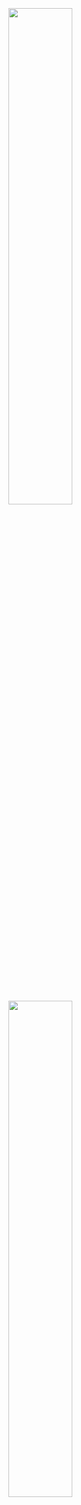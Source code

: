 
<p width="100%">
    <img width="50%" src="https://github.com/daengjun/PetStrory/assets/98893006/b1bde6d8-08e1-437f-bbbc-dd70b08a61ca"> 
    <img width="50%" src="https://github.com/daengjun/PetStrory/assets/98893006/a3de1267-8b38-4544-bb7c-5de347852781"> 
</p>
